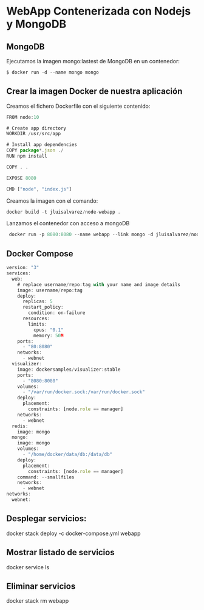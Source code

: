 # WebApp Contenerizada con Nodejs y MongoDB

## MongoDB

Ejecutamos la imagen mongo:lastest de MongoDB en un contenedor:

```js
$ docker run -d --name mongo mongo
```

## Crear la imagen Docker de nuestra aplicación

Creamos el fichero Dockerfile con el siguiente contenido:

```js
FROM node:10

# Create app directory
WORKDIR /usr/src/app

# Install app dependencies
COPY package*.json ./
RUN npm install

COPY . .

EXPOSE 8080

CMD ["node", "index.js"]
```

Creamos la imagen con el comando:

```js
docker build -t jluisalvarez/node-webapp .
```

Lanzamos el contenedor con acceso a mongoDB

```js
 docker run -p 8080:8080 --name webapp --link mongo -d jluisalvarez/node-webapp
```


## Docker Compose

```js
version: "3"
services:
  web:
    # replace username/repo:tag with your name and image details
    image: username/repo:tag
    deploy:
      replicas: 5
      restart_policy:
        condition: on-failure
      resources:
        limits:
          cpus: "0.1"
          memory: 50M
    ports:
      - "80:8080"
    networks:
      - webnet
  visualizer:
    image: dockersamples/visualizer:stable
    ports:
      - "8080:8080"
    volumes:
      - "/var/run/docker.sock:/var/run/docker.sock"
    deploy:
      placement:
        constraints: [node.role == manager]
    networks:
      - webnet
  redis:
    image: mongo
  mongo:
    image: mongo
    volumes:
      - "/home/docker/data/db:/data/db"
    deploy:
      placement:
        constraints: [node.role == manager]
    command: --smallfiles
    networks:
      - webnet
networks:
  webnet:
```



## Desplegar servicios:

docker stack deploy -c docker-compose.yml webapp

## Mostrar listado de servicios

docker service ls

## Eliminar servicios

docker stack rm webapp

